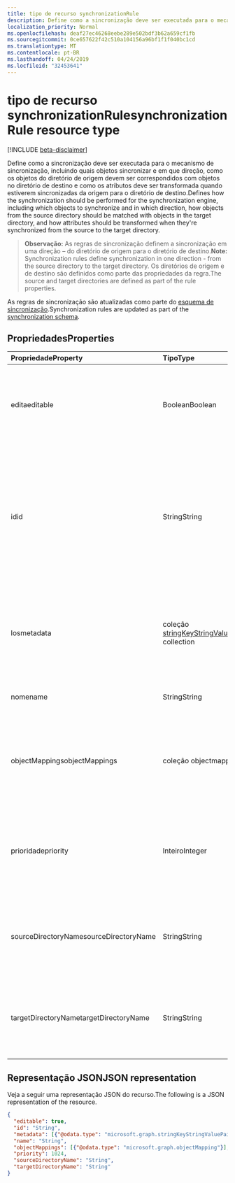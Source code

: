 ```yaml
---
title: tipo de recurso synchronizationRule
description: Define como a sincronização deve ser executada para o mecanismo de sincronização, incluindo quais objetos sincronizar e em que direção, como os objetos do diretório de origem devem ser correspondidos com objetos no diretório de destino e como os atributos deve ser transformada quando estiverem sincronizadas da origem para o diretório de destino.
localization_priority: Normal
ms.openlocfilehash: deaf27ec46268eebe289e502bdf3b62a659cf1fb
ms.sourcegitcommit: 0ce657622f42c510a104156a96bf1f1f040bc1cd
ms.translationtype: MT
ms.contentlocale: pt-BR
ms.lasthandoff: 04/24/2019
ms.locfileid: "32453641"
---
```

# <a name="synchronizationrule-resource-type"></a><span data-ttu-id="1913d-103">tipo de recurso synchronizationRule</span><span class="sxs-lookup"><span data-stu-id="1913d-103">synchronizationRule resource type</span></span>

[!INCLUDE [beta-disclaimer](../../includes/beta-disclaimer.md)]

<span data-ttu-id="1913d-104">Define como a sincronização deve ser executada para o mecanismo de sincronização, incluindo quais objetos sincronizar e em que direção, como os objetos do diretório de origem devem ser correspondidos com objetos no diretório de destino e como os atributos deve ser transformada quando estiverem sincronizadas da origem para o diretório de destino.</span><span class="sxs-lookup"><span data-stu-id="1913d-104">Defines how the synchronization should be performed for the synchronization engine, including which objects to synchronize and in which direction, how objects from the source directory should be matched with objects in the target directory, and how attributes should be transformed when they're synchronized from the source to the target directory.</span></span>

><span data-ttu-id="1913d-105">**Observação:** As regras de sincronização definem a sincronização em uma direção – do diretório de origem para o diretório de destino.</span><span class="sxs-lookup"><span data-stu-id="1913d-105">**Note:** Synchronization rules define synchronization in one direction - from the source directory to the target directory.</span></span> <span data-ttu-id="1913d-106">Os diretórios de origem e de destino são definidos como parte das propriedades da regra.</span><span class="sxs-lookup"><span data-stu-id="1913d-106">The source and target directories are defined as part of the rule properties.</span></span>

<span data-ttu-id="1913d-107">As regras de sincronização são atualizadas como parte do [esquema de sincronização](synchronization-synchronizationschema.md).</span><span class="sxs-lookup"><span data-stu-id="1913d-107">Synchronization rules are updated as part of the [synchronization schema](synchronization-synchronizationschema.md).</span></span>

## <a name="properties"></a><span data-ttu-id="1913d-108">Propriedades</span><span class="sxs-lookup"><span data-stu-id="1913d-108">Properties</span></span>

| <span data-ttu-id="1913d-109">Propriedade</span><span class="sxs-lookup"><span data-stu-id="1913d-109">Property</span></span>      | <span data-ttu-id="1913d-110">Tipo</span><span class="sxs-lookup"><span data-stu-id="1913d-110">Type</span></span>      | <span data-ttu-id="1913d-111">Descrição</span><span class="sxs-lookup"><span data-stu-id="1913d-111">Description</span></span>    |
|:--------------|:----------|:---------------|
|<span data-ttu-id="1913d-112">edita</span><span class="sxs-lookup"><span data-stu-id="1913d-112">editable</span></span>       |<span data-ttu-id="1913d-113">Boolean</span><span class="sxs-lookup"><span data-stu-id="1913d-113">Boolean</span></span>    |<span data-ttu-id="1913d-114">`true`se a regra de sincronização puder ser personalizada; `false` se essa regra é somente leitura e não deve ser alterada.</span><span class="sxs-lookup"><span data-stu-id="1913d-114">`true` if the synchronization rule can be customized; `false` if this rule is read-only and should not be changed.</span></span>|
|<span data-ttu-id="1913d-115">id</span><span class="sxs-lookup"><span data-stu-id="1913d-115">id</span></span>             |<span data-ttu-id="1913d-116">String</span><span class="sxs-lookup"><span data-stu-id="1913d-116">String</span></span>     |<span data-ttu-id="1913d-117">Identificador de regra de sincronização.</span><span class="sxs-lookup"><span data-stu-id="1913d-117">Synchronization rule identifier.</span></span> <span data-ttu-id="1913d-118">Deve ser um dos identificadores reconhecidos pelo mecanismo de sincronização.</span><span class="sxs-lookup"><span data-stu-id="1913d-118">Must be one of the identifiers recognized by the synchronization engine.</span></span> <span data-ttu-id="1913d-119">Os identificadores de regra suportados podem ser encontrados no modelo de sincronização retornado pela API.</span><span class="sxs-lookup"><span data-stu-id="1913d-119">Supported rule identifiers can be found in the synchronization template returned by the API.</span></span>|
|<span data-ttu-id="1913d-120">los</span><span class="sxs-lookup"><span data-stu-id="1913d-120">metadata</span></span>       |<span data-ttu-id="1913d-121">coleção [stringKeyStringValuePair](synchronization-stringkeystringvaluepair.md)</span><span class="sxs-lookup"><span data-stu-id="1913d-121">[stringKeyStringValuePair](synchronization-stringkeystringvaluepair.md) collection</span></span> |<span data-ttu-id="1913d-122">Propriedades de extensão adicionais.</span><span class="sxs-lookup"><span data-stu-id="1913d-122">Additional extension properties.</span></span> <span data-ttu-id="1913d-123">A menos que instruído explicitamente pela equipe de suporte, os valores de metadados não devem ser alterados.</span><span class="sxs-lookup"><span data-stu-id="1913d-123">Unless instructed explicitly by the support team, metadata values should not be changed.</span></span>|
|<span data-ttu-id="1913d-124">nome</span><span class="sxs-lookup"><span data-stu-id="1913d-124">name</span></span>           |<span data-ttu-id="1913d-125">String</span><span class="sxs-lookup"><span data-stu-id="1913d-125">String</span></span>     |<span data-ttu-id="1913d-126">Nome legível da regra de sincronização.</span><span class="sxs-lookup"><span data-stu-id="1913d-126">Human-readable name of the synchronization rule.</span></span> <span data-ttu-id="1913d-127">Não anulável.</span><span class="sxs-lookup"><span data-stu-id="1913d-127">Not nullable.</span></span>|
|<span data-ttu-id="1913d-128">objectMappings</span><span class="sxs-lookup"><span data-stu-id="1913d-128">objectMappings</span></span> |<span data-ttu-id="1913d-129">[](synchronization-objectmapping.md) coleção objectmapping</span><span class="sxs-lookup"><span data-stu-id="1913d-129">[objectMapping](synchronization-objectmapping.md) collection</span></span>    |<span data-ttu-id="1913d-130">Conjunto de mapeamentos de objeto com suporte da regra.</span><span class="sxs-lookup"><span data-stu-id="1913d-130">Collection of object mappings supported by the rule.</span></span> <span data-ttu-id="1913d-131">Informa ao mecanismo de sincronização quais objetos devem ser sincronizados.</span><span class="sxs-lookup"><span data-stu-id="1913d-131">Tells the synchronization engine which objects should be synchronized.</span></span>|
|<span data-ttu-id="1913d-132">prioridade</span><span class="sxs-lookup"><span data-stu-id="1913d-132">priority</span></span>       |<span data-ttu-id="1913d-133">Inteiro</span><span class="sxs-lookup"><span data-stu-id="1913d-133">Integer</span></span>    |<span data-ttu-id="1913d-134">Prioridade relativa a outras regras no [synchronizationSchema](synchronization-synchronizationschema.md).</span><span class="sxs-lookup"><span data-stu-id="1913d-134">Priority relative to other rules in the [synchronizationSchema](synchronization-synchronizationschema.md).</span></span> <span data-ttu-id="1913d-135">As regras com o número de prioridade mais baixa serão processadas primeiro.</span><span class="sxs-lookup"><span data-stu-id="1913d-135">Rules with the lowest priority number will be processed first.</span></span>|
|<span data-ttu-id="1913d-136">sourceDirectoryName</span><span class="sxs-lookup"><span data-stu-id="1913d-136">sourceDirectoryName</span></span>       |<span data-ttu-id="1913d-137">String</span><span class="sxs-lookup"><span data-stu-id="1913d-137">String</span></span>    |<span data-ttu-id="1913d-138">Nome do diretório de origem.</span><span class="sxs-lookup"><span data-stu-id="1913d-138">Name of the source directory.</span></span> <span data-ttu-id="1913d-139">Deve corresponder a uma das definições de diretório no [synchronizationSchema](synchronization-synchronizationschema.md).</span><span class="sxs-lookup"><span data-stu-id="1913d-139">Must match one of the directory definitions in [synchronizationSchema](synchronization-synchronizationschema.md).</span></span>|
|<span data-ttu-id="1913d-140">targetDirectoryName</span><span class="sxs-lookup"><span data-stu-id="1913d-140">targetDirectoryName</span></span>       |<span data-ttu-id="1913d-141">String</span><span class="sxs-lookup"><span data-stu-id="1913d-141">String</span></span>    |<span data-ttu-id="1913d-142">Nome do diretório de destino.</span><span class="sxs-lookup"><span data-stu-id="1913d-142">Name of the target directory.</span></span> <span data-ttu-id="1913d-143">Deve corresponder a uma das definições de diretório no [synchronizationSchema](synchronization-synchronizationschema.md).</span><span class="sxs-lookup"><span data-stu-id="1913d-143">Must match one of the directory definitions in [synchronizationSchema](synchronization-synchronizationschema.md).</span></span>|

## <a name="json-representation"></a><span data-ttu-id="1913d-144">Representação JSON</span><span class="sxs-lookup"><span data-stu-id="1913d-144">JSON representation</span></span>

<span data-ttu-id="1913d-145">Veja a seguir uma representação JSON do recurso.</span><span class="sxs-lookup"><span data-stu-id="1913d-145">The following is a JSON representation of the resource.</span></span>

<!-- {
  "blockType": "resource",
  "optionalProperties": [

  ],
  "@odata.type": "microsoft.graph.synchronizationRule"
}-->

```json
{
  "editable": true,
  "id": "String",
  "metadata": [{"@odata.type": "microsoft.graph.stringKeyStringValuePair"}],
  "name": "String",
  "objectMappings": [{"@odata.type": "microsoft.graph.objectMapping"}],
  "priority": 1024,
  "sourceDirectoryName": "String",
  "targetDirectoryName": "String"
}

```

<!-- uuid: 8fcb5dbc-d5aa-4681-8e31-b001d5168d79
2015-10-25 14:57:30 UTC -->
<!--
{
  "type": "#page.annotation",
  "description": "synchronizationRule resource",
  "keywords": "",
  "section": "documentation",
  "tocPath": "",
  "suppressions": [
    "Error: /api-reference/beta/resources/synchronization-synchronizationrule.md:\r\n      Exception processing links.\r\n    System.ArgumentException: Link Definition was null. Link text: !INCLUDE [beta-disclaimer](../../includes/beta-disclaimer.md)\r\n      at ApiDoctor.Validation.DocFile.get_LinkDestinations()\r\n      at ApiDoctor.Validation.DocSet.ValidateLinks(Boolean includeWarnings, String[] relativePathForFiles, IssueLogger issues, Boolean requireFilenameCaseMatch, Boolean printOrphanedFiles)"
  ]
}
-->
